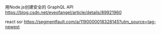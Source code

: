  
用Node.js创建安全的 GraphQL API https://blog.csdn.net/eyeofangel/article/details/89921960


react ssr  https://segmentfault.com/a/1190000018328145?utm_source=tag-newest